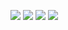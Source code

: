 [![](https://img.shields.io/badge/release-v0.10.0-informational.svg)](https://github.com/Paveloom/C3/releases/tag/v0.10.0) [![](https://img.shields.io/badge/platforms-linux,%20macOS-3E6680.svg)](#) [![](https://img.shields.io/badge/requires-gcc%206.1%2B-critical.svg)](https://gcc.gnu.org/wiki/GFortran/News#GCC6) [![](https://img.shields.io/badge/requires-python%203.7.6%2B-critical.svg)](https://www.python.org/downloads/)